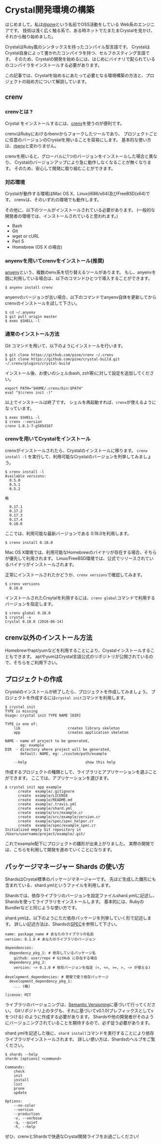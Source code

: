 # Crystal開発環境の構築

はじめまして。私は[@pine](https://github.com/pine)という名前でOSS活動をしている
Web系のエンジニアです。
技術は浅く広く触る系で、ある時ネットでたまたまCrystalを見かけ、それから触り始めました。

CrystalはRuby風のシンタックスを持ったコンパイル型言語です。
CrystalはCrystal自身によって書かれたコンパイラを持つ、セルフホスティング言語です。
そのため、Crystalの開発を始めるには、はじめにバイナリで配られているのコンパイラをインストールする必要があります。

この記事では、Crystalを始めるにあたって必要となる環境構築の方法と、プロジェクトの始め方について解説しています。

## crenv
### crenvとは ?
Crystal をインストールするには、[crenv](https://github.com/pine613/crenv)を使うのが便利です。

crenvはRubyにおけるrbenvからフォークしたツールであり、
プロジェクトごとに任意のバージョンのCrystalを用いることを容易にします。
基本的な使い方は、[rbenv](https://github.com/sstephenson/rbenv)と変わりません。

crenvを用いると、グローバルに1つのバージョンをインストールした場合と異なり、
Crystalのバージョンアップにより急に動作しなくなることが無くなります。
そのため、安心して開発に取り組むことができます。

### 対応環境
Crystalが動作する環境はMac OS X、Linux(i686/x64)及びFreeBSD(x64)です。
crenvは、そのいずれの環境でも動作します。

その他に、以下のツールがインストールされている必要があります。
(一般的な開発者の環境では、インストールされていると思われます。)

- Bash
- Git
- wget or cURL
- Perl 5
- Homebrew (OS X の場合)

### anyenvを用いてcrenvをインストール(推奨)
[anyenv](https://github.com/riywo/anyenv)という、複数のenv系を切り替えるツールがあります。
もし、anyenvを既に利用している場合は、以下のコマンドひとつで導入することができます。

```
$ anyenv install crenv
```

anyenvのバージョンが古い場合、以下のコマンドでanyenv自体を更新してからcrenvのインストールを試して下さい。

```
$ cd ~/.anyenv
$ git pull origin master
$ exec $SHELL -l
```

### 通常のインストール方法
Git コマンドを用いて、以下のようにインストールを行います。

```
$ git clone https://github.com/pine/crenv ~/.crenv
$ git clone https://github.com/pine/crystal-build.git ~/.crenv/plugins/crystal-build
```

インストール後、お使いのシェル(bash, zsh等)に対して設定を追加してください。

```
export PATH="$HOME/.crenv/bin:$PATH"
eval "$(crenv init -)"
```

以上でインストールは終了です。
シェルを再起動すれば、`crenv`が使えるようになっています。

```
$ exec $SHELL -l
$ crenv --version
crenv 1.0.1-7-g585d167
```

### crenvを用いてCrystalをインストール
crenvがインストールされたら、Crystalのインストールに移ります。
`crenv install -l` を実行して、利用可能なCrystalのバージョンを列挙してみましょう。

```
$ crenv install -l
Available versions:
  0.5.0
  0.5.1
  0.5.2

略

  0.17.1
  0.17.2
  0.17.3
  0.17.4
  0.18.0
```

ここでは、利用可能な最新バージョンである 0.18.0を利用します。

```
$ crenv install 0.18.0
```

Mac OS X環境では、利用可能なHomebrewのバイナリが存在する場合、そちらが優先して利用されます。
Linux/FreeBSD環境では、公式でリリースされているバイナリがインストールされます。

正常にインストールされたかどうか、`crenv versions`で確認してみます。

```
$ crenv versions
  0.18.0
```

インストールされたCrsytalを利用するには、`crenv global`コマンドで利用するバージョンを指定します。

```
$ crenv global 0.18.0
$ crystal -v
Crystal 0.18.0 (2016-06-14)
```

## crenv以外のインストール方法
Homebrewやapt/yumなどを利用することにより、Crystalインストールすることもできます。
aptやyumはCrystal言語公式のリポジトリが公開されているので、そちらをご利用下さい。

## プロジェクトの作成
Crystalのインストールが終了したら、プロジェクトを作成してみましょう。
プロジェクトを作成するには`crystal init`コマンドを利用します。

```
$ crystal init
TYPE is missing
Usage: crystal init TYPE NAME [DIR]

TYPE is one of:
    lib                      creates library skeleton
    app                      creates application skeleton

NAME - name of project to be generated,
       eg: example
DIR  - directory where project will be generated,
       default: NAME, eg: ./custom/path/example

    --help                           show this help
```

作成するプロジェクトの種類として、ライブラリとアプリケーションを選ぶことができます。
ここでは、アプリケーションを選びます。

```
$ crystal init app example
      create  example/.gitignore
      create  example/LICENSE
      create  example/README.md
      create  example/.travis.yml
      create  example/shard.yml
      create  example/src/example.cr
      create  example/src/example/version.cr
      create  example/spec/spec_helper.cr
      create  example/spec/example_spec.cr
Initialized empty Git repository in /Users/username/project/example/.git/
```

これでexample配下にプロジェクトの雛形が出来上がりました。
実際の開発では、こちらを利用して開発を進めていくことになります。

## パッケージマネージャー Shards の使い方
ShardsはCrystal標準のパッケージマネージャーです。
先ほど生成した雛形にも含まれている、shard.ymlというファイルを利用します。

Shardsでは、依存ライブラリのバージョンを設定ファイルshard.ymlに記述し、
Shardsを使ってライブラリをインストールします。
基本的には、RubyのBundlerなどと同じような使い方です。

shard.ymlは、以下のようにただ依存パッケージを列挙していく形で記述します。
詳しい記述方法は、Shardsの[SPEC](https://github.com/crystal-lang/shards/blob/master/SPEC.md)を参照して下さい。

```
name: package_name # あなたのライブラリの名前
version: 0.1.0 # あなたのライブラリのバージョン

dependencies:
  dependency_pkg_1: # 依存しているパッケージ名
    github: user/repo # GitHub に存在する場合
  dependency_pkg_2:
    version: ~> 0.1.0 # 依存バージョンを指定 (<, <=, >=, >, ~> が使える)

development_dependencies: # 開発で使う依存パッケージ
  development_dependency_pkg_1:
    ... (略)

license: MIT
```

ライブラリのバージョニングは、[Semantic Versioning](http://semver.org/)に基づいて行ってください。
Gitリポジトリ上のタグも、それに基づいてv0.1.0(プレフィックスとしてvをつける) のように作成する必要があります。
Shardsや他の開発者がそのようにバージョニングされていることを期待するので、必ず従う必要があります。

shard.ymlを記述した後に、`shard install`コマンドを実行することにより依存ライブラリがインストールされます。
詳しい使い方は、Shardsのヘルプをご覧ください。

```
$ shards --help
shards [options] <command>

Commands:
    check
    init
    install
    list
    prune
    update

Options:
    --no-color
    --version
    --production
    -v, --verbose
    -q, --quiet
    -h, --help
```

ぜひ、crenvとShardsで快適なCrystal開発ライフをお過ごしください!
